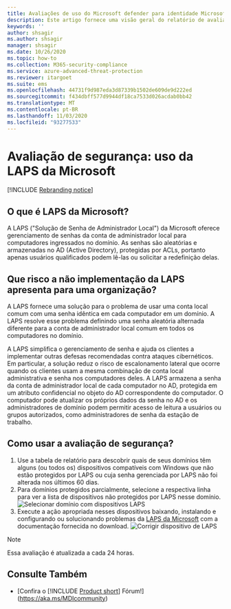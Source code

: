 ```yaml
---
title: Avaliações de uso do Microsoft defender para identidade Microsoft LAPS
description: Este artigo fornece uma visão geral do relatório de avaliação da postura de segurança de identidade de uso do Microsoft defender para identidade do Microsoft LAPS.
keywords: ''
author: shsagir
ms.author: shsagir
manager: shsagir
ms.date: 10/26/2020
ms.topic: how-to
ms.collection: M365-security-compliance
ms.service: azure-advanced-threat-protection
ms.reviewer: itargoet
ms.suite: ems
ms.openlocfilehash: 44731f9d987eda3d87339b1502de609de9d222ed
ms.sourcegitcommit: f434dbff577d9944df18ca7533d026acdab0bb42
ms.translationtype: MT
ms.contentlocale: pt-BR
ms.lasthandoff: 11/03/2020
ms.locfileid: "93277533"
---
```

# <a name="security-assessment-microsoft-laps-usage"></a>Avaliação de segurança: uso da LAPS da Microsoft

[!INCLUDE [Rebranding notice](includes/rebranding.md)]

## <a name="what-is-microsoft-laps"></a>O que é LAPS da Microsoft?

A LAPS ("Solução de Senha de Administrador Local") da Microsoft oferece gerenciamento de senhas da conta de administrador local para computadores ingressados no domínio. As senhas são aleatórias e armazenadas no AD (Active Directory), protegidas por ACLs, portanto apenas usuários qualificados podem lê-las ou solicitar a redefinição delas.

## <a name="what-risk-does-not-implementing-laps-pose-to-an-organization"></a>Que risco a não implementação da LAPS apresenta para uma organização?

A LAPS fornece uma solução para o problema de usar uma conta local comum com uma senha idêntica em cada computador em um domínio. A LAPS resolve esse problema definindo uma senha aleatória alternada diferente para a conta de administrador local comum em todos os computadores no domínio.

A LAPS simplifica o gerenciamento de senha e ajuda os clientes a implementar outras defesas recomendadas contra ataques cibernéticos. Em particular, a solução reduz o risco de escalonamento lateral que ocorre quando os clientes usam a mesma combinação de conta local administrativa e senha nos computadores deles. A LAPS armazena a senha da conta de administrador local de cada computador no AD, protegida em um atributo confidencial no objeto do AD correspondente do computador. O computador pode atualizar os próprios dados da senha no AD e os administradores de domínio podem permitir acesso de leitura a usuários ou grupos autorizados, como administradores de senha da estação de trabalho.

## <a name="how-do-i-use-this-security-assessment"></a>Como usar a avaliação de segurança?

1. Use a tabela de relatório para descobrir quais de seus domínios têm alguns (ou todos os) dispositivos compatíveis com Windows que não estão protegidos por LAPS ou cuja senha gerenciada por LAPS não foi alterada nos últimos 60 dias.
1. Para domínios protegidos parcialmente, selecione a respectiva linha para ver a lista de dispositivos não protegidos por LAPS nesse domínio.
    ![Selecionar domínio com dispositivos LAPS](media/cas-isp-laps-1.png)
1. Execute a ação apropriada nesses dispositivos baixando, instalando e configurando ou solucionando problemas da [LAPS da Microsoft](https://go.microsoft.com/fwlink/?linkid=2104282) com a documentação fornecida no download.
    ![Corrigir dispositivo de LAPS](media/cas-isp-laps-2.png)

> [!NOTE]
> Essa avaliação é atualizada a cada 24 horas.

## <a name="see-also"></a>Consulte Também

- [Confira o [!INCLUDE [Product short](includes/product-short.md)] Fórum!](https://aka.ms/MDIcommunity)
